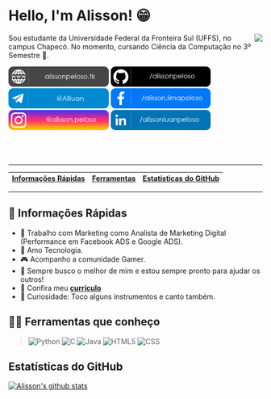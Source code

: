 # Hello, I'm Alisson! 😁
<img src="https://media.giphy.com/media/citBl9yPwnUOs/giphy.gif" align="right" height="230px">

Sou estudante da Universidade Federal da Fronteira Sul (UFFS), no campus Chapecó. No momento, cursando Ciência da Computação no 3º Semestre 🚀.

<a href="https://alissonpeloso.tk/" target="blank"><img src="Social/Site.png" height="40px" alt="Currículo"></a> 
<a href="https://github.com/alissonpeloso" target="blank"><img src="Social/Git.png" height="40px" alt="GitHub"></a> 
<a href="https://t.me/Aliluan" target="blank"><img src="Social/Telegram.png" height="40px" alt="Telegram"></a>
<a href="https://www.facebook.com/alisson.limapeloso" target="blank"><img src="Social/FB.png" height="40px" alt="Facebook"></a> 
<a href="https://www.instagram.com/alisson.peloso/" target="blank"><img src="Social/Insta.png" height="40px" alt="Instagram"></a> 
<a href="https://www.linkedin.com/in/alissonluanpeloso/" target="blank"><img src="Social/Linkedin.png" height="40px" alt="Linkedin"></a> 
<br><br><br><br>
*****

| [Informações Rápidas](#fastinf) | [Ferramentas](#languages) | [Estatísticas do GitHub](#stats) |
|---------------------------------|---------------------------|----------------------------------|

*****

<div id='fastinf'/>

## 🏃 Informações Rápidas
- 👔 Trabalho com Marketing como Analista de Marketing Digital (Performance em Facebook ADS e Google ADS).
- 💜 Amo Tecnologia.
- 🎮 Acompanho a comunidade Gamer.
- 💬 Sempre busco o melhor de mim e estou sempre pronto para ajudar os outros!
- 📃 Confira meu **[currículo](https://alissonpeloso.tk/)**
- 🎵 Curiosidade: Toco alguns instrumentos e canto também.

<div id='languages'/>

## 👨‍💻 Ferramentas que conheço
> <img src="https://cdn.freebiesupply.com/logos/large/2x/python-5-logo-png-transparent.png" alt=Python width="30">
> <img src="https://img.icons8.com/color/48/000000/c-programming.png" alt=C width="30">
> <img src="https://img.icons8.com/color/48/000000/java-coffee-cup-logo.png" alt=Java width="30">
> <img src="https://img.icons8.com/color/48/000000/html-5.png" alt=HTML5 width="30">
> <img src="https://img.icons8.com/color/48/000000/css3.png" alt=CSS width="30">

<div id='stats'/>
  
## Estatísticas do GitHub
[![Alisson's github stats](https://github-readme-stats.vercel.app/api?username=alissonpeloso&show_icons=true&theme=dark)](https://github.com/alissonpeloso/github-readme-stats)


